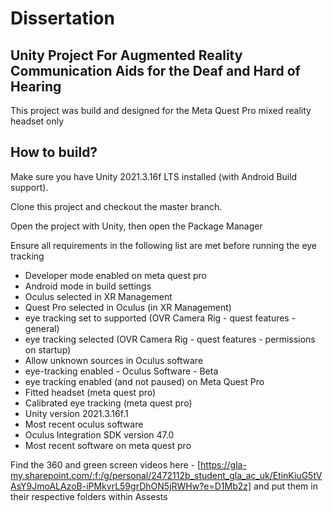 # Dissertation
## Unity Project For Augmented Reality Communication Aids for the Deaf and Hard of Hearing

This project was build and designed for the Meta Quest Pro mixed reality headset only

## How to build?
Make sure you have Unity 2021.3.16f LTS installed (with Android Build support).

Clone this project and checkout the master branch.

Open the project with Unity, then open the Package Manager

Ensure all requirements in the following list are met before running the eye tracking
   - Developer mode enabled on meta quest pro
   - Android mode in build settings
  -  Oculus selected in XR Management
  -  Quest Pro selected in Oculus (in XR Management)
   - eye tracking set to supported (OVR Camera Rig - quest features - general)
  -  eye tracking selected (OVR Camera Rig - quest features - permissions on startup)
   - Allow unknown sources in Oculus software
   - eye-tracking enabled - Oculus Software - Beta
   - eye tracking enabled (and not paused) on Meta Quest Pro
   - Fitted headset (meta quest pro)
   - Calibrated eye tracking (meta quest pro)
   - Unity version 2021.3.16f.1
   - Most recent oculus software
   - Oculus Integration SDK version 47.0
   - Most recent software on meta quest pro

Find the 360 and green screen videos here - [https://gla-my.sharepoint.com/:f:/g/personal/2472112b_student_gla_ac_uk/EtinKiuG5tVAsY9JmoALAzoB-iPMkvrL59grDhON5jRWHw?e=D1Mb2z] and put them in their respective folders within Assests
